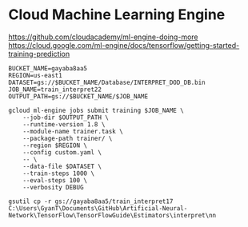 # Cloud Machine Learning Engine

https://github.com/cloudacademy/ml-engine-doing-more
https://cloud.google.com/ml-engine/docs/tensorflow/getting-started-training-prediction

```
BUCKET_NAME=gayaba8aa5
REGION=us-east1
DATASET=gs://$BUCKET_NAME/Database/INTERPRET_DOD_DB.bin
JOB_NAME=train_interpret22
OUTPUT_PATH=gs://$BUCKET_NAME/$JOB_NAME
```

```
gcloud ml-engine jobs submit training $JOB_NAME \
    --job-dir $OUTPUT_PATH \
    --runtime-version 1.8 \
    --module-name trainer.task \
    --package-path trainer/ \
    --region $REGION \
    --config custom.yaml \
    -- \
    --data-file $DATASET \
    --train-steps 1000 \
    --eval-steps 100 \
    --verbosity DEBUG
```

`gsutil cp -r gs://gayaba8aa5/train_interpret17 C:\Users\GyanT\Documents\GitHub\Artificial-Neural-Network\TensorFlow\TensorFlowGuide\Estimators\interpret\nn`
